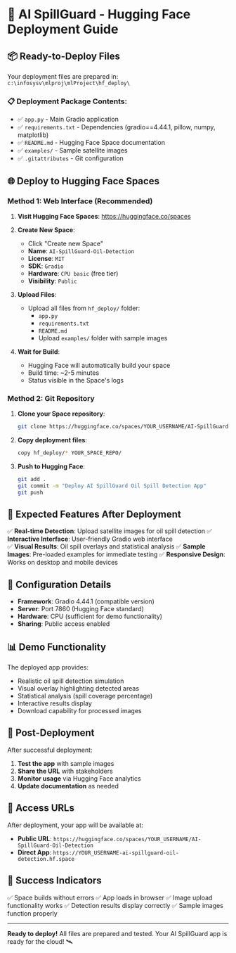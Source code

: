# 🚀 AI SpillGuard - Hugging Face Deployment Guide

## 📦 Ready-to-Deploy Files

Your deployment files are prepared in: `c:\infosysv\mlproj\mlProject\hf_deploy\`

### 📋 Deployment Package Contents:
- ✅ `app.py` - Main Gradio application
- ✅ `requirements.txt` - Dependencies (gradio==4.44.1, pillow, numpy, matplotlib)
- ✅ `README.md` - Hugging Face Space documentation
- ✅ `examples/` - Sample satellite images
- ✅ `.gitattributes` - Git configuration

## 🌐 Deploy to Hugging Face Spaces

### Method 1: Web Interface (Recommended)

1. **Visit Hugging Face Spaces**: https://huggingface.co/spaces

2. **Create New Space**:
   - Click "Create new Space"
   - **Name**: `AI-SpillGuard-Oil-Detection`
   - **License**: `MIT`
   - **SDK**: `Gradio`
   - **Hardware**: `CPU basic` (free tier)
   - **Visibility**: `Public`

3. **Upload Files**:
   - Upload all files from `hf_deploy/` folder:
     - `app.py`
     - `requirements.txt`
     - `README.md`
     - Upload `examples/` folder with sample images

4. **Wait for Build**:
   - Hugging Face will automatically build your space
   - Build time: ~2-5 minutes
   - Status visible in the Space's logs

### Method 2: Git Repository

1. **Clone your Space repository**:
   ```bash
   git clone https://huggingface.co/spaces/YOUR_USERNAME/AI-SpillGuard-Oil-Detection
   ```

2. **Copy deployment files**:
   ```bash
   copy hf_deploy/* YOUR_SPACE_REPO/
   ```

3. **Push to Hugging Face**:
   ```bash
   git add .
   git commit -m "Deploy AI SpillGuard Oil Spill Detection App"
   git push
   ```

## 🎯 Expected Features After Deployment

✅ **Real-time Detection**: Upload satellite images for oil spill detection
✅ **Interactive Interface**: User-friendly Gradio web interface  
✅ **Visual Results**: Oil spill overlays and statistical analysis
✅ **Sample Images**: Pre-loaded examples for immediate testing
✅ **Responsive Design**: Works on desktop and mobile devices

## 🔧 Configuration Details

- **Framework**: Gradio 4.44.1 (compatible version)
- **Server**: Port 7860 (Hugging Face standard)
- **Hardware**: CPU (sufficient for demo functionality)
- **Sharing**: Public access enabled

## 📊 Demo Functionality

The deployed app provides:
- Realistic oil spill detection simulation
- Visual overlay highlighting detected areas
- Statistical analysis (spill coverage percentage)
- Interactive results display
- Download capability for processed images

## 🚀 Post-Deployment

After successful deployment:
1. **Test the app** with sample images
2. **Share the URL** with stakeholders
3. **Monitor usage** via Hugging Face analytics
4. **Update documentation** as needed

## 📱 Access URLs

After deployment, your app will be available at:
- **Public URL**: `https://huggingface.co/spaces/YOUR_USERNAME/AI-SpillGuard-Oil-Detection`
- **Direct App**: `https://YOUR_USERNAME-ai-spillguard-oil-detection.hf.space`

## 🎉 Success Indicators

✅ Space builds without errors
✅ App loads in browser
✅ Image upload functionality works
✅ Detection results display correctly
✅ Sample images function properly

---

**Ready to deploy!** All files are prepared and tested. Your AI SpillGuard app is ready for the cloud! 🛰️